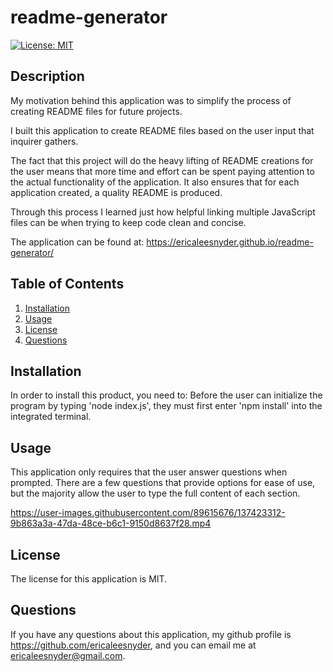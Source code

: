 # readme-generator

[![License: MIT](https://img.shields.io/badge/License-MIT-yellow.svg)](https://opensource.org/licenses/MIT)

## Description

My motivation behind this application was to simplify the process of creating README files for future projects. 

I built this application to create README files based on the user input that inquirer gathers. 

The fact that this project will do the heavy lifting of README creations for the user means that more time and effort can be spent paying attention to the actual functionality of the application. It also ensures that for each application created, a quality README is produced. 

Through this process I learned just how helpful linking multiple JavaScript files can be when trying to keep code clean and concise. 

The application can be found at:
https://ericaleesnyder.github.io/readme-generator/

## Table of Contents 
1. [Installation](#installation)
2. [Usage](#usage)
3. [License](#license)
4. [Questions](#questions)

## Installation

In order to install this product, you need to:
Before the user can initialize the program by typing 'node index.js', they must first enter 'npm install' into the integrated terminal. 

## Usage 

This application only requires that the user answer questions when prompted. There are a few questions that provide options for ease of use, but the majority allow the user to type the full content of each section. 

https://user-images.githubusercontent.com/89615676/137423312-9b863a3a-47da-48ce-b6c1-9150d8637f28.mp4

## License

The license for this application is MIT.

## Questions

If you have any questions about this application, my github profile is https://github.com/ericaleesnyder, and you can email me at ericaleesnyder@gmail.com. 

